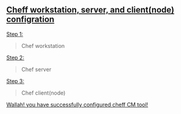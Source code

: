 ## [Cheff workstation, server, and client(node) configration]()
[Step 1:]()
> Chef workstation


[Step 2:]()
> Chef server


[Step 3:]()
> Chef client(node)



[Wallah! you have successfully configured cheff CM tool!]()
